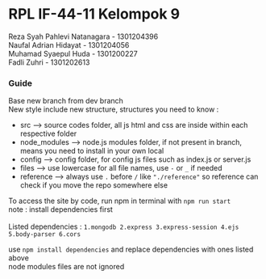 # RPL IF-44-11 Kelompok 9
Reza Syah Pahlevi Natanagara - 1301204396\
Naufal Adrian Hidayat - 1301204056\
Muhamad Syaepul Huda - 1301200227\
Fadli Zuhri   - 1301202613

### Guide
Base new branch from dev branch 
\
New style include new structure, structures you need to know : 
- src --> source codes folder, all js html and css are inside within each respective folder
- node_modules --> node.js modules folder, if not present in branch, means you need to install in your own local
- config --> config folder, for config js files such as index.js or server.js
- files --> use lowercase for all file names, use `-` or `_` if needed
- reference --> always use `.` before `/` like `"./reference"` so reference can check if you move the repo somewhere else

To access the site by code, run npm in terminal with `npm run start` \
note : install dependencies first
\
\
Listed dependencies :
` 1.mongodb 2.express 3.express-session 4.ejs 5.body-parser 6.cors `

use `npm install dependencies` and replace dependencies with ones listed above
\
node modules files are not ignored

